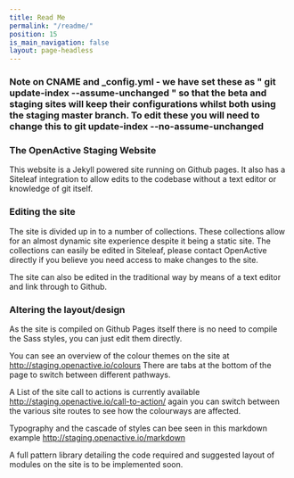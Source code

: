 ```yaml
---
title: Read Me
permalink: "/readme/"
position: 15
is_main_navigation: false
layout: page-headless
---
```


### Note on CNAME and _config.yml - we have set these as " git update-index --assume-unchanged " so that the beta and staging sites will keep their configurations whilst both using the staging master branch. To edit these you will need to change this to git update-index --no-assume-unchanged <file>

### The OpenActive Staging Website

This website is a Jekyll powered site running on Github pages. It also has a Siteleaf integration to allow edits to the codebase without a text editor or knowledge of git itself.

### Editing the site

The site is divided up in to a number of collections. These collections allow for an almost dynamic site experience despite it being a static site. The collections can easily be edited in Siteleaf, please contact OpenActive directly if you believe you need access to make changes to the site. 

The site can also be edited in the traditional way by means of a text editor and link through to Github. 

### Altering the layout/design

As the site is compiled on Github Pages itself there is no need to compile the Sass styles, you can just edit them directly. 

You can see an overview of the colour themes on the site at http://staging.openactive.io/colours There are tabs at the bottom of the page to switch between different pathways.

A List of the site call to actions is currently available http://staging.openactive.io/call-to-action/ again you can switch between the various site routes to see how the colourways are affected.

Typography and the cascade of styles can bee seen in this markdown example http://staging.openactive.io/markdown

A full pattern library detailing the code required and suggested layout of modules on the site is to be implemented soon. 

